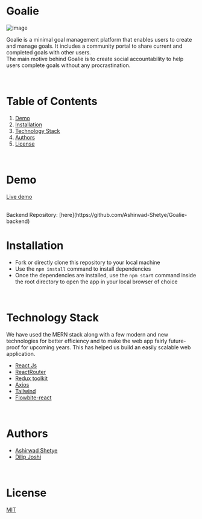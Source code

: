 # Goalie

![image](https://user-images.githubusercontent.com/99337222/217624228-14f258c8-8268-4623-8a4e-2e6fff3cd54e.png)

Goalie is a minimal goal management platform that enables users to create and manage goals. It includes a community portal to share current and completed goals with other users.
<br/>
The main motive behind Goalie is to create social accountability to help users complete goals without any procrastination.

<br/>

# Table of Contents

1. [Demo](#demo)
2. [Installation](#installation)
3. [Technology Stack](#technology-stack)
4. [Authors](#authors)
5. [License](#license)

<br/>

# Demo

[Live demo](https://goalietask.netlify.app/)

<br/>
Backend Repository: [here](https://github.com/Ashirwad-Shetye/Goalie-backend)
<br/>

# Installation

- Fork or directly clone this repository to your local machine
- Use the `npm install` command to install dependencies
- Once the dependencies are installed, use the `npm start` command inside the root directory to open the app in your local browser of choice

<br/>

# Technology Stack

We have used the MERN stack along with a few modern and new technologies for better efficiency and to make the web app fairly future-proof for upcoming years. This has helped us build an easily scalable web application.

- [React Js](https://reactjs.org/)
- [ReactRouter](https://reactrouter.com/en/main)
- [Redux toolkit](https://redux-toolkit.js.org/)
- [Axios](https://axios-http.com/docs/intro)
- [Tailwind](https://tailwindcss.com/)
- [Flowbite-react](https://flowbite-react.com/)

<br/>

# Authors

- [Ashirwad Shetye](https://github.com/Ashirwad-Shetye)
- [Dilip Joshi](https://github.com/djs2082)

<br/>

# License

[MIT](https://opensource.org/licenses/MIT)
